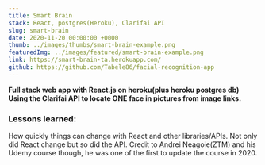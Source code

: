 ```yaml
---
title: Smart Brain
stack: React, postgres(Heroku), Clarifai API 
slug: smart-brain
date: 2020-11-20 00:00:00 +0000
thumb: ../images/thumbs/smart-brain-example.png
featuredImg: ../images/featured/smart-brain-example.png
link: https://smart-brain-ta.herokuapp.com/
github: https://github.com/Tabele86/facial-recognition-app
---
```

**Full stack web app with React.js on heroku(plus heroku postgres db) Using the Clarifai API to locate ONE face in pictures from image links.**

### Lessons learned:
How quickly things can change with React and other libraries/APIs.  Not only did React change but so did the API. Credit to Andrei Neagoie(ZTM) and his Udemy course though, he was one of the first to update the course in 2020.